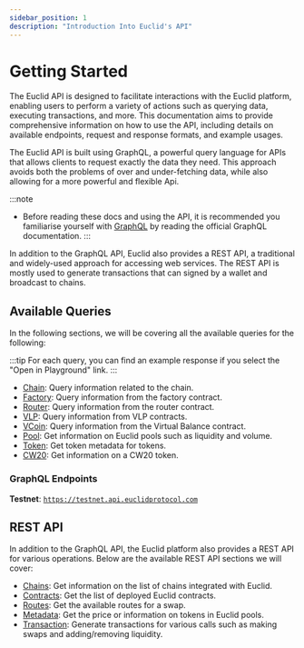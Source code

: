 ```yaml
---
sidebar_position: 1
description: "Introduction Into Euclid's API"
---
```


# Getting Started

The Euclid API is designed to facilitate interactions with the Euclid platform, enabling users to perform a variety of actions such as querying data, executing transactions, and more. This documentation aims to provide comprehensive information on how to use the API, including details on available endpoints, request and response formats, and example usages.

The Euclid API is built using GraphQL, a powerful query language for APIs that allows clients to request exactly the data they need. This approach avoids both the problems of over and under-fetching data, while also allowing for a more powerful and flexible Api.

:::note
- Before reading these docs and using the API, it is recommended you familiarise yourself with [GraphQL](https://graphql.org/learn/) by reading the official GraphQL documentation.
:::

In addition to the GraphQL API, Euclid also provides a REST API, a traditional and widely-used approach for accessing web services. The REST API is mostly used to generate transactions that can signed by a wallet and broadcast to chains.



## Available Queries

In the following sections, we will be covering all the available queries for the following:

:::tip
For each query, you can find an example response if you select the "Open in Playground" link.
:::

- [Chain](../API/GQL/Chain/All%20Chains.md): Query information related to the chain.
- [Factory](../API/GQL/Factory/All%20Pools.md): Query information from the factory contract.
- [Router](../API/GQL/Router/All%20Chains.md): Query information from the router contract.
- [VLP](../API/GQL/VLP/All%20Pools.md): Query information from VLP contracts.
- [VCoin](../API/GQL/Virtual%20Balance/Balance.md): Query information from the Virtual Balance contract.
- [Pool](../API/GQL/Pool/My%20Pools.md): Get information on Euclid pools such as liquidity and volume.
- [Token](../API/GQL/Token/Token%20Metadata.md): Get token metadata for tokens.
- [CW20](../API/GQL/CW/Balance.md): Get information on a CW20 token. 

### GraphQL Endpoints

**Testnet**: [`https://testnet.api.euclidprotocol.com`](https://testnet.api.euclidprotocol.com)



## REST API

In addition to the GraphQL API, the Euclid platform also provides a REST API for various operations. Below are the available REST API sections we will cover:

- [Chains](../API/REST/Chains/Get%20Chains.md): Get information on the list of chains integrated with Euclid.
- [Contracts](../API/REST/Contracts/Get%20Contracts.md): Get the list of deployed Euclid contracts.
- [Routes](../API/REST/Routes/Get%20Routes.md): Get the available routes for a swap.
- [Metadata](../API/REST/Metadata/Get%20Token%20Details.md): Get the price or information on tokens in Euclid pools.
- [Transaction](../API/REST/Transactions/Swap.md): Generate transactions for various calls such as making swaps and adding/removing liquidity.
